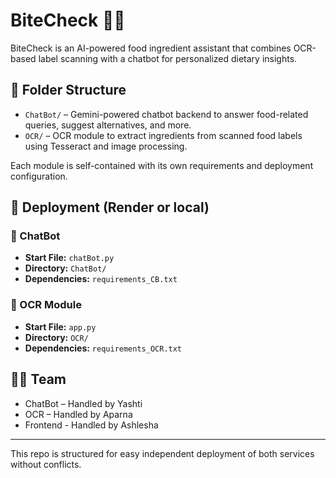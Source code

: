 # BiteCheck 🍎💬

BiteCheck is an AI-powered food ingredient assistant that combines OCR-based label scanning with a chatbot for personalized dietary insights.

## 📂 Folder Structure

- `ChatBot/` – Gemini-powered chatbot backend to answer food-related queries, suggest alternatives, and more.
- `OCR/` – OCR module to extract ingredients from scanned food labels using Tesseract and image processing.

Each module is self-contained with its own requirements and deployment configuration.

## 🚀 Deployment (Render or local)

### 🔹 ChatBot
- **Start File:** `chatBot.py`
- **Directory:** `ChatBot/`
- **Dependencies:** `requirements_CB.txt`

### 🔹 OCR Module
- **Start File:** `app.py`
- **Directory:** `OCR/`
- **Dependencies:** `requirements_OCR.txt`

## 🧑‍💻 Team
- ChatBot – Handled by Yashti
- OCR – Handled by Aparna
- Frontend - Handled by Ashlesha
---

This repo is structured for easy independent deployment of both services without conflicts.